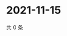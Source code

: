 # 2021-11-15

共 0 条

<!-- BEGIN WEIBO -->
<!-- 最后更新时间 Mon Nov 15 2021 16:17:58 GMT+0800 (China Standard Time) -->

<!-- END WEIBO -->
